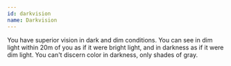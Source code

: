 ```yaml
---
id: darkvision
name: Darkvision
---
```

You have superior vision in dark and dim conditions. You can see in dim light within 20m of you as if it were bright
light, and in darkness as if it were dim light. You can't discern color in darkness, only shades of gray.
